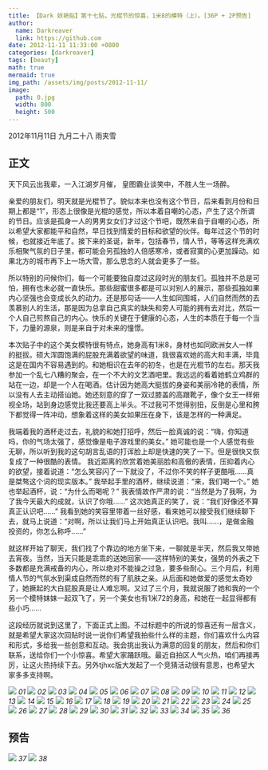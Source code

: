 ```yaml
---
title: 【Dark 妖艳贴】第十七贴，光棍节的惊喜，1米8的模特（上）。[36P + 2P预告]
author:
  name: Darkreaver
  link: https://github.com
date: 2012-11-11 11:33:00 +0800
categories: [darkreaver]
tags: [beauty]
math: true
mermaid: true
img_path: /assets/img/posts/2012-11-11/
image:
  path: 0.jpg
  width: 800
  height: 500
---
```


2012年11月11日  九月二十八  雨夹雪

## 正文

天下风云出我辈，一入江湖岁月催，
皇图霸业谈笑中，不胜人生一场醉。

亲爱的朋友们，明天就是光棍节了。貌似本来也没有这个节日，后来看到月份和日期上都是“1”，形态上很像是光棍的感觉，所以本着自嘲的心态，产生了这个所谓的节日。应该是孤身一人的男男女女们才过这个节吧，既然来自于自嘲的心态，所以希望大家都能平和自然，早日找到情爱的目标和欲望的伙伴。每年过这个节的时候，也就接近年底了。接下来的圣诞，新年，包括春节，情人节，等等这样充满欢乐相聚气氛的日子里，都可能会另孤独的人倍感寒冷，或者寂寞的心更加躁动。如果北方的城市再下上一场大雪，那么思念的人就会更多了一些。

所以特别的问候你们，每一个可能要独自度过这段时光的朋友们。孤独并不总是可怕，拥有也未必就一直快乐。那些甜蜜很多都是可以对别人的展示，那些孤独如果内心坚强也会变成长久的动力。还是那句话——人生如同围城，人们自然而然的去羡慕别人的生活，那是因为总拿自己真实的缺失和旁人可能的拥有去对比，然后一个人自己煎熬自己的内心。快乐的关键在于健康的心态，人生的本质在于每一个当下，力量的源泉，则是来自于对未来的憧憬。

本次贴子中的这个美女模特很有特点，她身高有1米8，身材也如同欧洲女人一样的挺拔。硕大浑圆饱满的屁股充满着欲望的味道，我很喜欢她的高大和丰满，毕竟这是在国内不容易遇到的。和她相识在去年的初冬，也是在光棍节的左右。那天我参加一个乱七八糟的聚会，在一个不大的文艺酒吧里。我远远的看着她鹤立鸡群的站在一边，却是一个人在喝酒。估计因为她高大挺拔的身姿和美丽冷艳的表情，所以没有人去主动搭讪她。她还刻意的穿了一双过膝盖的高跟靴子，像个女王一样俯视全场，站到身边感觉比我还要高上半头。不过我可不觉得别扭，反倒是心里和胯下都觉得一阵冲动，想象着这样的美女如果压在身下，该是怎样的一种满足。

我端着我的酒杯走过去，礼貌的和她打招呼，然后一脸真诚的说：“嗨，你知道吗，你的气场太强了，感觉像是电子游戏里的美女。”
她可能也是一个人感觉有些无聊，所以听到我的这句胡言乱语的打诨脸上却是快速的笑了一下。但是很快又恢复成了一种很酷的表情。
我近距离的欣赏着她美丽脸和高傲的表情，压抑着内心的欲望，接着说道：“怎么笑容闪了一下就没了，不过你不笑的样子更酷哦……真是桀骜这个词的现实版本。”
我举起手里的酒杯，继续说道：“来，我们喝一个。”
她也举起酒杯，说：“为什么而喝呢？”
我表情故作严肃的说：“当然是为了我啊，为了我今天最大的成就，认识了你哦……”
这次她真正的笑了，说：“我们好像还不算真正认识吧……”
我看到她的笑容里带着一丝好感，看来她可以接受我们继续聊下去，就马上说道：“对啊，所以让我们马上开始真正认识吧。我叫……，是做金融投资的，你怎么称呼……”

就这样开始了聊天，我们找了个靠边的地方坐下来，一聊就是半天，然后我又带她去宵夜。当然，当天只能是乖乖的送她回家——这样特别的美女，强势的外表之下多数都是充满戒备的内心，所以绝对不能操之过急，要多些耐心。三个月后，利用情人节的气氛水到渠成自然而然的有了肌肤之亲。从后面和她做爱的感觉太奇妙了，她撅起的大白屁股真是让人难忘啊。又过了三个月，我就说服了她和我的一个另一个模特妹妹一起双飞了，另一个美女也有1米72的身高，和她在一起显得都有些小巧……

这段经历就说到这里了，下面正式上图。不过标题中的所说的惊喜还有一层含义，就是希望大家这次回贴时说一说你们希望我拍些什么样的主题，你们喜欢什么内容和形式，多给我一些创意和互动。我会挑出我认为满意的回复的朋友，然后和你们联系，送给你们一个小惊喜。希望大家踊跃哦。最近自拍区人气火热，咱们再接再厉，让这火热持续下去。另外tjhxc版大发起了一个竞猜活动很有意思，也希望大家多多支持啊。

![](1.jpg)
_01_
![](2.jpg)
_02_
![](3.jpg)
_03_
![](4.jpg)
_04_
![](5.jpg)
_05_
![](6.jpg)
_06_
![](7.jpg)
_07_
![](8.jpg)
_08_
![](9.jpg)
_09_
![](10.jpg)
_10_
![](11.jpg)
_11_
![](12.jpg)
_12_
![](13.jpg)
_13_
![](14.jpg)
_14_
![](15.jpg)
_15_
![](16.jpg)
_16_
![](17.jpg)
_17_
![](18.jpg)
_18_
![](19.jpg)
_19_
![](20.jpg)
_20_
![](21.jpg)
_21_
![](22.jpg)
_22_
![](23.jpg)
_23_
![](24.jpg)
_24_
![](25.jpg)
_25_
![](26.jpg)
_26_
![](27.jpg)
_27_
![](28.jpg)
_28_
![](29.jpg)
_29_
![](30.jpg)
_30_
![](31.jpg)
_31_
![](32.jpg)
_32_
![](33.jpg)
_33_
![](34.jpg)
_34_
![](35.jpg)
_35_
![](36.jpg)
_36_

## 预告

![](37.jpg)
_37_
![](38.jpg)
_38_

